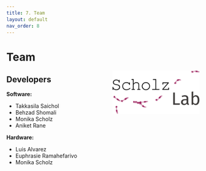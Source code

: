 ```yaml
---
title: 7. Team
layout: default
nav_order: 8
---
```


# Team

<a href="http://scholz-lab.com/">
    <img src="custom_assets/images/lab_logo.png" alt="http://scholz-lab.com/" width="45%" align=RIGHT>
</a>

## Developers
**Software:** 
* Takkasila Saichol
* Behzad Shomali
* Monika Scholz
* Aniket Rane

**Hardware:** 
* Luis Alvarez 
* Euphrasie Ramahefarivo
* Monika Scholz
